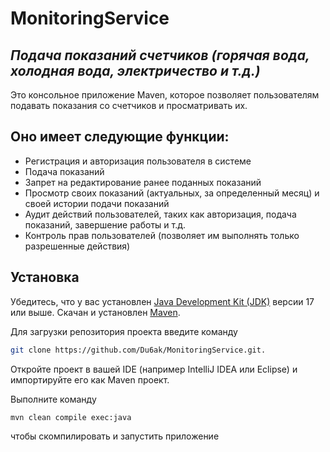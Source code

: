# MonitoringService
## _Подача показаний счетчиков (горячая вода, холодная вода, электричество и т.д.)_

Это консольное приложение Maven, которое позволяет пользователям
подавать показания со счетчиков и просматривать их.

## Оно имеет следующие функции:

- Регистрация и авторизация пользователя в системе
- Подача показаний
- Запрет на редактирование ранее поданных показаний
- Просмотр своих показаний (актуальных, за определенный месяц) и своей истории подачи показаний
- Аудит действий пользователей, таких как авторизация, подача показаний, завершение работы и т.д.
- Контроль прав пользователей (позволяет им выполнять только разрешенные действия)

## Установка

Убедитесь, что у вас установлен [Java Development Kit (JDK)](https://www.oracle.com/java/technologies/downloads/) версии 17 или выше.
Скачан и установлен [Maven](https://maven.apache.org/).

Для загрузки репозитория проекта введите команду

```sh
git clone https://github.com/Du6ak/MonitoringService.git.
```

Откройте проект в вашей IDE (например IntelliJ IDEA или Eclipse) и импортируйте его как Maven проект.

Выполните команду

```sh
mvn clean compile exec:java
```
чтобы скомпилировать и запустить приложение
